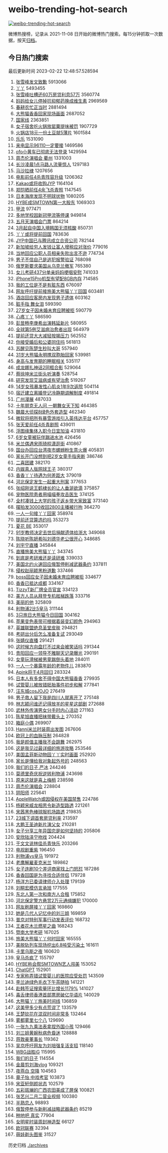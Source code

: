 # weibo-trending-hot-search

[![weibo-trending-hot-search](https://github.com/ameizi/weibo-trending-hot-search/actions/workflows/ci.yml/badge.svg)](https://github.com/ameizi/weibo-trending-hot-search/actions/workflows/ci.yml)

微博热搜榜，记录从 2021-11-08 日开始的微博热门搜索。每15分钟抓取一次数据，按天[归档](./archives)。

## 今日热门搜索

<!-- BEGIN --> 
最后更新时间 2023-02-22 12:48:57.528594 
1. [张雪峰发文致歉](https://s.weibo.com/weibo?q=%23%E5%BC%A0%E9%9B%AA%E5%B3%B0%E5%8F%91%E6%96%87%E8%87%B4%E6%AD%89%23&t=31&band_rank=12&Refer=top) 5913066
1. [丫丫](https://s.weibo.com/weibo?q=%E4%B8%AB%E4%B8%AB&t=31&band_rank=1&Refer=top) 5493455
1. [张雪峰吐槽还60万房贷利息57万](https://s.weibo.com/weibo?q=%23%E5%BC%A0%E9%9B%AA%E5%B3%B0%E5%90%90%E6%A7%BD%E8%BF%9860%E4%B8%87%E6%88%BF%E8%B4%B7%E5%88%A9%E6%81%AF57%E4%B8%87%23&t=31&band_rank=2&Refer=top) 3560774
1. [妈妈给女儿停掉抗抑郁药换成维生素](https://s.weibo.com/weibo?q=%23%E5%A6%88%E5%A6%88%E7%BB%99%E5%A5%B3%E5%84%BF%E5%81%9C%E6%8E%89%E6%8A%97%E6%8A%91%E9%83%81%E8%8D%AF%E6%8D%A2%E6%88%90%E7%BB%B4%E7%94%9F%E7%B4%A0%23&t=31&band_rank=5&Refer=top) 2969569
1. [春耕农忙正当时](https://s.weibo.com/weibo?q=%23%E6%98%A5%E8%80%95%E5%86%9C%E5%BF%99%E6%AD%A3%E5%BD%93%E6%97%B6%23&t=31&band_rank=3&Refer=top) 2881494
1. [大熊猫香香回家现场画面](https://s.weibo.com/weibo?q=%23%E5%A4%A7%E7%86%8A%E7%8C%AB%E9%A6%99%E9%A6%99%E5%9B%9E%E5%AE%B6%E7%8E%B0%E5%9C%BA%E7%94%BB%E9%9D%A2%23&t=31&band_rank=3&Refer=top) 2687052
1. [国家线](https://s.weibo.com/weibo?q=%E5%9B%BD%E5%AE%B6%E7%BA%BF&t=31&band_rank=2&Refer=top) 2363851
1. [女子宿舍吃火锅放罂粟提味被罚](https://s.weibo.com/weibo?q=%23%E5%A5%B3%E5%AD%90%E5%AE%BF%E8%88%8D%E5%90%83%E7%81%AB%E9%94%85%E6%94%BE%E7%BD%82%E7%B2%9F%E6%8F%90%E5%91%B3%E8%A2%AB%E7%BD%9A%23&t=31&band_rank=4&Refer=top) 1907729
1. [火锅店18元一份土豆就5薄片](https://s.weibo.com/weibo?q=%23%E7%81%AB%E9%94%85%E5%BA%9718%E5%85%83%E4%B8%80%E4%BB%BD%E5%9C%9F%E8%B1%86%E5%B0%B15%E8%96%84%E7%89%87%23&t=31&band_rank=12&Refer=top) 1601584
1. [乐乐](https://s.weibo.com/weibo?q=%E4%B9%90%E4%B9%90&t=31&band_rank=10&Refer=top) 1531090
1. [来电显示96110一定要接](https://s.weibo.com/weibo?q=%23%E6%9D%A5%E7%94%B5%E6%98%BE%E7%A4%BA96110%E4%B8%80%E5%AE%9A%E8%A6%81%E6%8E%A5%23&t=31&band_rank=2&Refer=top) 1469586
1. [ofo小黄车已彻底无法登录](https://s.weibo.com/weibo?q=%23ofo%E5%B0%8F%E9%BB%84%E8%BD%A6%E5%B7%B2%E5%BD%BB%E5%BA%95%E6%97%A0%E6%B3%95%E7%99%BB%E5%BD%95%23&t=31&band_rank=4&Refer=top) 1429594
1. [周杰伦演唱会 衢州](https://s.weibo.com/weibo?q=%E5%91%A8%E6%9D%B0%E4%BC%A6%E6%BC%94%E5%94%B1%E4%BC%9A%20%E8%A1%A2%E5%B7%9E&t=31&band_rank=45&Refer=top) 1331003
1. [长沙凌晨1点马路人流量惊人](https://s.weibo.com/weibo?q=%23%E9%95%BF%E6%B2%99%E5%87%8C%E6%99%A81%E7%82%B9%E9%A9%AC%E8%B7%AF%E4%BA%BA%E6%B5%81%E9%87%8F%E6%83%8A%E4%BA%BA%23&t=31&band_rank=36&Refer=top) 1297183
1. [马沙拉棣](https://s.weibo.com/weibo?q=%E9%A9%AC%E6%B2%99%E6%8B%89%E6%A3%A3&t=31&band_rank=25&Refer=top) 1207656
1. [电影前任4杀青阵容升级](https://s.weibo.com/weibo?q=%23%E7%94%B5%E5%BD%B1%E5%89%8D%E4%BB%BB4%E6%9D%80%E9%9D%92%E9%98%B5%E5%AE%B9%E5%8D%87%E7%BA%A7%23&t=31&band_rank=4&Refer=top) 1206362
1. [Kakao或将收购JYP](https://s.weibo.com/weibo?q=%23Kakao%E6%88%96%E5%B0%86%E6%94%B6%E8%B4%ADJYP%23&t=31&band_rank=5&Refer=top) 1164104
1. [郑恺晒前任4余飞杀青照](https://s.weibo.com/weibo?q=%23%E9%83%91%E6%81%BA%E6%99%92%E5%89%8D%E4%BB%BB4%E4%BD%99%E9%A3%9E%E6%9D%80%E9%9D%92%E7%85%A7%23&t=31&band_rank=5&Refer=top) 1147545
1. [日本海岸发现不明球状物](https://s.weibo.com/weibo?q=%23%E6%97%A5%E6%9C%AC%E6%B5%B7%E5%B2%B8%E5%8F%91%E7%8E%B0%E4%B8%8D%E6%98%8E%E7%90%83%E7%8A%B6%E7%89%A9%23&t=31&band_rank=11&Refer=top) 1080205
1. [HYBE成SMTOWN第一大股东](https://s.weibo.com/weibo?q=%23HYBE%E6%88%90SMTOWN%E7%AC%AC%E4%B8%80%E5%A4%A7%E8%82%A1%E4%B8%9C%23&t=31&band_rank=22&Refer=top) 1069303
1. [甲流](https://s.weibo.com/weibo?q=%E7%94%B2%E6%B5%81&t=31&band_rank=5&Refer=top) 977471
1. [多地学校因新冠甲流等停课](https://s.weibo.com/weibo?q=%23%E5%A4%9A%E5%9C%B0%E5%AD%A6%E6%A0%A1%E5%9B%A0%E6%96%B0%E5%86%A0%E7%94%B2%E6%B5%81%E7%AD%89%E5%81%9C%E8%AF%BE%23&t=31&band_rank=6&Refer=top) 949814
1. [五月天演唱会门票](https://s.weibo.com/weibo?q=%E4%BA%94%E6%9C%88%E5%A4%A9%E6%BC%94%E5%94%B1%E4%BC%9A%E9%97%A8%E7%A5%A8&t=31&band_rank=21&Refer=top) 864214
1. [3月起自中国入境韩国无须核酸](https://s.weibo.com/weibo?q=%233%E6%9C%88%E8%B5%B7%E8%87%AA%E4%B8%AD%E5%9B%BD%E5%85%A5%E5%A2%83%E9%9F%A9%E5%9B%BD%E6%97%A0%E9%A1%BB%E6%A0%B8%E9%85%B8%23&t=31&band_rank=7&Refer=top) 850731
1. [丫丫或将提前回国](https://s.weibo.com/weibo?q=%23%E4%B8%AB%E4%B8%AB%E6%88%96%E5%B0%86%E6%8F%90%E5%89%8D%E5%9B%9E%E5%9B%BD%23&t=31&band_rank=15&Refer=top) 783636
1. [JYP中国已与腾讯成立合资公司](https://s.weibo.com/weibo?q=%23JYP%E4%B8%AD%E5%9B%BD%E5%B7%B2%E4%B8%8E%E8%85%BE%E8%AE%AF%E6%88%90%E7%AB%8B%E5%90%88%E8%B5%84%E5%85%AC%E5%8F%B8%23&t=31&band_rank=11&Refer=top) 782144
1. [新加坡给穷人发钱让富人增税应对涨价](https://s.weibo.com/weibo?q=%23%E6%96%B0%E5%8A%A0%E5%9D%A1%E7%BB%99%E7%A9%B7%E4%BA%BA%E5%8F%91%E9%92%B1%E8%AE%A9%E5%AF%8C%E4%BA%BA%E5%A2%9E%E7%A8%8E%E5%BA%94%E5%AF%B9%E6%B6%A8%E4%BB%B7%23&t=31&band_rank=50&Refer=top) 779016
1. [当地回应公职人员相亲失败出言不逊](https://s.weibo.com/weibo?q=%23%E5%BD%93%E5%9C%B0%E5%9B%9E%E5%BA%94%E5%85%AC%E8%81%8C%E4%BA%BA%E5%91%98%E7%9B%B8%E4%BA%B2%E5%A4%B1%E8%B4%A5%E5%87%BA%E8%A8%80%E4%B8%8D%E9%80%8A%23&t=31&band_rank=24&Refer=top) 774734
1. [男子不信自己是逃犯报警验证](https://s.weibo.com/weibo?q=%23%E7%94%B7%E5%AD%90%E4%B8%8D%E4%BF%A1%E8%87%AA%E5%B7%B1%E6%98%AF%E9%80%83%E7%8A%AF%E6%8A%A5%E8%AD%A6%E9%AA%8C%E8%AF%81%23&t=31&band_rank=8&Refer=top) 768098
1. [俄罗斯要求美国从乌克兰撤军](https://s.weibo.com/weibo?q=%23%E4%BF%84%E7%BD%97%E6%96%AF%E8%A6%81%E6%B1%82%E7%BE%8E%E5%9B%BD%E4%BB%8E%E4%B9%8C%E5%85%8B%E5%85%B0%E6%92%A4%E5%86%9B%23&t=31&band_rank=34&Refer=top) 765380
1. [女儿考研437分单亲妈妈哽咽安慰](https://s.weibo.com/weibo?q=%23%E5%A5%B3%E5%84%BF%E8%80%83%E7%A0%94437%E5%88%86%E5%8D%95%E4%BA%B2%E5%A6%88%E5%A6%88%E5%93%BD%E5%92%BD%E5%AE%89%E6%85%B0%23&t=31&band_rank=49&Refer=top) 741033
1. [iPhone15Pro机型有望配8GB内存](https://s.weibo.com/weibo?q=%23iPhone15Pro%E6%9C%BA%E5%9E%8B%E6%9C%89%E6%9C%9B%E9%85%8D8GB%E5%86%85%E5%AD%98%23&t=31&band_rank=9&Refer=top) 714585
1. [我的工位是不是有脏东西](https://s.weibo.com/weibo?q=%23%E6%88%91%E7%9A%84%E5%B7%A5%E4%BD%8D%E6%98%AF%E4%B8%8D%E6%98%AF%E6%9C%89%E8%84%8F%E4%B8%9C%E8%A5%BF%23&t=31&band_rank=34&Refer=top) 676097
1. [网友呼吁提前接旅美大熊猫丫丫回国](https://s.weibo.com/weibo?q=%23%E7%BD%91%E5%8F%8B%E5%91%BC%E5%90%81%E6%8F%90%E5%89%8D%E6%8E%A5%E6%97%85%E7%BE%8E%E5%A4%A7%E7%86%8A%E7%8C%AB%E4%B8%AB%E4%B8%AB%E5%9B%9E%E5%9B%BD%23&t=31&band_rank=9&Refer=top) 603481
1. [酒店回应客房内发现男子遗体](https://s.weibo.com/weibo?q=%23%E9%85%92%E5%BA%97%E5%9B%9E%E5%BA%94%E5%AE%A2%E6%88%BF%E5%86%85%E5%8F%91%E7%8E%B0%E7%94%B7%E5%AD%90%E9%81%97%E4%BD%93%23&t=31&band_rank=11&Refer=top) 603162
1. [脏手指 舞女泪](https://s.weibo.com/weibo?q=%E8%84%8F%E6%89%8B%E6%8C%87%20%E8%88%9E%E5%A5%B3%E6%B3%AA&t=31&band_rank=33&Refer=top) 599390
1. [27岁女子因未婚未育应聘被拒](https://s.weibo.com/weibo?q=%2327%E5%B2%81%E5%A5%B3%E5%AD%90%E5%9B%A0%E6%9C%AA%E5%A9%9A%E6%9C%AA%E8%82%B2%E5%BA%94%E8%81%98%E8%A2%AB%E6%8B%92%23&t=31&band_rank=50&Refer=top) 590779
1. [心疼丫丫](https://s.weibo.com/weibo?q=%E5%BF%83%E7%96%BC%E4%B8%AB%E4%B8%AB&t=31&band_rank=17&Refer=top) 586590
1. [彭昱畅李庚希出演韩延新片](https://s.weibo.com/weibo?q=%23%E5%BD%AD%E6%98%B1%E7%95%85%E6%9D%8E%E5%BA%9A%E5%B8%8C%E5%87%BA%E6%BC%94%E9%9F%A9%E5%BB%B6%E6%96%B0%E7%89%87%23&t=31&band_rank=12&Refer=top) 580955
1. [全球第5例艾滋病治愈者出现](https://s.weibo.com/weibo?q=%23%E5%85%A8%E7%90%83%E7%AC%AC5%E4%BE%8B%E8%89%BE%E6%BB%8B%E7%97%85%E6%B2%BB%E6%84%88%E8%80%85%E5%87%BA%E7%8E%B0%23&t=31&band_rank=7&Refer=top) 564979
1. [提前还贷大大减轻按揭压力](https://s.weibo.com/weibo?q=%23%E6%8F%90%E5%89%8D%E8%BF%98%E8%B4%B7%E5%A4%A7%E5%A4%A7%E5%87%8F%E8%BD%BB%E6%8C%89%E6%8F%AD%E5%8E%8B%E5%8A%9B%23&t=31&band_rank=39&Refer=top) 562552
1. [你接受婚后和公婆同住吗](https://s.weibo.com/weibo?q=%23%E4%BD%A0%E6%8E%A5%E5%8F%97%E5%A9%9A%E5%90%8E%E5%92%8C%E5%85%AC%E5%A9%86%E5%90%8C%E4%BD%8F%E5%90%97%23&t=31&band_rank=19&Refer=top) 561813
1. [苏醒见陈楚生秒叫大哥](https://s.weibo.com/weibo?q=%23%E8%8B%8F%E9%86%92%E8%A7%81%E9%99%88%E6%A5%9A%E7%94%9F%E7%A7%92%E5%8F%AB%E5%A4%A7%E5%93%A5%23&t=31&band_rank=19&Refer=top) 557940
1. [31岁大熊猫永明携双胞胎回家](https://s.weibo.com/weibo?q=%2331%E5%B2%81%E5%A4%A7%E7%86%8A%E7%8C%AB%E6%B0%B8%E6%98%8E%E6%90%BA%E5%8F%8C%E8%83%9E%E8%83%8E%E5%9B%9E%E5%AE%B6%23&t=31&band_rank=24&Refer=top) 539981
1. [身高与发育期的睡眠相关](https://s.weibo.com/weibo?q=%23%E8%BA%AB%E9%AB%98%E4%B8%8E%E5%8F%91%E8%82%B2%E6%9C%9F%E7%9A%84%E7%9D%A1%E7%9C%A0%E7%9B%B8%E5%85%B3%23&t=31&band_rank=14&Refer=top) 535117
1. [成龙娜扎神话2同框合影](https://s.weibo.com/weibo?q=%23%E6%88%90%E9%BE%99%E5%A8%9C%E6%89%8E%E7%A5%9E%E8%AF%9D2%E5%90%8C%E6%A1%86%E5%90%88%E5%BD%B1%23&t=31&band_rank=21&Refer=top) 529064
1. [蔡徐坤米兰街头听演奏](https://s.weibo.com/weibo?q=%23%E8%94%A1%E5%BE%90%E5%9D%A4%E7%B1%B3%E5%85%B0%E8%A1%97%E5%A4%B4%E5%90%AC%E6%BC%94%E5%A5%8F%23&t=31&band_rank=14&Refer=top) 528754
1. [研究发现艾滋病或有望治愈](https://s.weibo.com/weibo?q=%23%E7%A0%94%E7%A9%B6%E5%8F%91%E7%8E%B0%E8%89%BE%E6%BB%8B%E7%97%85%E6%88%96%E6%9C%89%E6%9C%9B%E6%B2%BB%E6%84%88%23&t=31&band_rank=8&Refer=top) 519267
1. [14岁女孩暴发性心肌炎1年9次返院](https://s.weibo.com/weibo?q=%2314%E5%B2%81%E5%A5%B3%E5%AD%A9%E6%9A%B4%E5%8F%91%E6%80%A7%E5%BF%83%E8%82%8C%E7%82%8E1%E5%B9%B49%E6%AC%A1%E8%BF%94%E9%99%A2%23&t=31&band_rank=21&Refer=top) 504114
1. [宿迁建立离婚登记冷静期调解制度](https://s.weibo.com/weibo?q=%23%E5%AE%BF%E8%BF%81%E5%BB%BA%E7%AB%8B%E7%A6%BB%E5%A9%9A%E7%99%BB%E8%AE%B0%E5%86%B7%E9%9D%99%E6%9C%9F%E8%B0%83%E8%A7%A3%E5%88%B6%E5%BA%A6%23&t=31&band_rank=16&Refer=top) 491814
1. [广州漫展](https://s.weibo.com/weibo?q=%E5%B9%BF%E5%B7%9E%E6%BC%AB%E5%B1%95&t=31&band_rank=9&Refer=top) 487033
1. [十年朋克无人问 一朝舞女天下知](https://s.weibo.com/weibo?q=%E5%8D%81%E5%B9%B4%E6%9C%8B%E5%85%8B%E6%97%A0%E4%BA%BA%E9%97%AE%20%E4%B8%80%E6%9C%9D%E8%88%9E%E5%A5%B3%E5%A4%A9%E4%B8%8B%E7%9F%A5&t=31&band_rank=43&Refer=top) 464385
1. [魏晨大侦探8绿色外套造型](https://s.weibo.com/weibo?q=%23%E9%AD%8F%E6%99%A8%E5%A4%A7%E4%BE%A6%E6%8E%A28%E7%BB%BF%E8%89%B2%E5%A4%96%E5%A5%97%E9%80%A0%E5%9E%8B%23&t=31&band_rank=19&Refer=top) 462340
1. [微软将把所有暴雪游戏引入英伟达平台](https://s.weibo.com/weibo?q=%23%E5%BE%AE%E8%BD%AF%E5%B0%86%E6%8A%8A%E6%89%80%E6%9C%89%E6%9A%B4%E9%9B%AA%E6%B8%B8%E6%88%8F%E5%BC%95%E5%85%A5%E8%8B%B1%E4%BC%9F%E8%BE%BE%E5%B9%B3%E5%8F%B0%23&t=31&band_rank=18&Refer=top) 457757
1. [张天爱前任4杀青剧照](https://s.weibo.com/weibo?q=%23%E5%BC%A0%E5%A4%A9%E7%88%B1%E5%89%8D%E4%BB%BB4%E6%9D%80%E9%9D%92%E5%89%A7%E7%85%A7%23&t=31&band_rank=30&Refer=top) 439011
1. [浮图缘集体入职今日宜加油](https://s.weibo.com/weibo?q=%23%E6%B5%AE%E5%9B%BE%E7%BC%98%E9%9B%86%E4%BD%93%E5%85%A5%E8%81%8C%E4%BB%8A%E6%97%A5%E5%AE%9C%E5%8A%A0%E6%B2%B9%23&t=31&band_rank=25&Refer=top) 431810
1. [6岁女童被玩伴踹进水池](https://s.weibo.com/weibo?q=%236%E5%B2%81%E5%A5%B3%E7%AB%A5%E8%A2%AB%E7%8E%A9%E4%BC%B4%E8%B8%B9%E8%BF%9B%E6%B0%B4%E6%B1%A0%23&t=31&band_rank=32&Refer=top) 426456
1. [米兰偶遇宋雨琦程潇逛街](https://s.weibo.com/weibo?q=%23%E7%B1%B3%E5%85%B0%E5%81%B6%E9%81%87%E5%AE%8B%E9%9B%A8%E7%90%A6%E7%A8%8B%E6%BD%87%E9%80%9B%E8%A1%97%23&t=31&band_rank=20&Refer=top) 410867
1. [国台办回应台湾夜市螺蛳粉生意火爆](https://s.weibo.com/weibo?q=%23%E5%9B%BD%E5%8F%B0%E5%8A%9E%E5%9B%9E%E5%BA%94%E5%8F%B0%E6%B9%BE%E5%A4%9C%E5%B8%82%E8%9E%BA%E8%9B%B3%E7%B2%89%E7%94%9F%E6%84%8F%E7%81%AB%E7%88%86%23&t=31&band_rank=37&Refer=top) 405831
1. [家长开门没想到把2岁女童手指夹断](https://s.weibo.com/weibo?q=%23%E5%AE%B6%E9%95%BF%E5%BC%80%E9%97%A8%E6%B2%A1%E6%83%B3%E5%88%B0%E6%8A%8A2%E5%B2%81%E5%A5%B3%E7%AB%A5%E6%89%8B%E6%8C%87%E5%A4%B9%E6%96%AD%23&t=31&band_rank=41&Refer=top) 386746
1. [二喜团建](https://s.weibo.com/weibo?q=%23%E4%BA%8C%E5%96%9C%E5%9B%A2%E5%BB%BA%23&t=31&band_rank=17&Refer=top) 382170
1. [内娱真人版网球王子](https://s.weibo.com/weibo?q=%23%E5%86%85%E5%A8%B1%E7%9C%9F%E4%BA%BA%E7%89%88%E7%BD%91%E7%90%83%E7%8E%8B%E5%AD%90%23&t=31&band_rank=10&Refer=top) 380317
1. [香香丫丫待遇为何差距大](https://s.weibo.com/weibo?q=%23%E9%A6%99%E9%A6%99%E4%B8%AB%E4%B8%AB%E5%BE%85%E9%81%87%E4%B8%BA%E4%BD%95%E5%B7%AE%E8%B7%9D%E5%A4%A7%23&t=31&band_rank=50&Refer=top) 379019
1. [河北保定发生一起重大刑案](https://s.weibo.com/weibo?q=%23%E6%B2%B3%E5%8C%97%E4%BF%9D%E5%AE%9A%E5%8F%91%E7%94%9F%E4%B8%80%E8%B5%B7%E9%87%8D%E5%A4%A7%E5%88%91%E6%A1%88%23&t=31&band_rank=12&Refer=top) 377653
1. [张绍刚说王鹤棣长的让人垂涎欲滴](https://s.weibo.com/weibo?q=%23%E5%BC%A0%E7%BB%8D%E5%88%9A%E8%AF%B4%E7%8E%8B%E9%B9%A4%E6%A3%A3%E9%95%BF%E7%9A%84%E8%AE%A9%E4%BA%BA%E5%9E%82%E6%B6%8E%E6%AC%B2%E6%BB%B4%23&t=31&band_rank=31&Refer=top) 375857
1. [宠物医院患者用喵喵拳攻击医生](https://s.weibo.com/weibo?q=%23%E5%AE%A0%E7%89%A9%E5%8C%BB%E9%99%A2%E6%82%A3%E8%80%85%E7%94%A8%E5%96%B5%E5%96%B5%E6%8B%B3%E6%94%BB%E5%87%BB%E5%8C%BB%E7%94%9F%23&t=31&band_rank=48&Refer=top) 374125
1. [全村凑钱上大学的孩子返乡带大家致富](https://s.weibo.com/weibo?q=%23%E5%85%A8%E6%9D%91%E5%87%91%E9%92%B1%E4%B8%8A%E5%A4%A7%E5%AD%A6%E7%9A%84%E5%AD%A9%E5%AD%90%E8%BF%94%E4%B9%A1%E5%B8%A6%E5%A4%A7%E5%AE%B6%E8%87%B4%E5%AF%8C%23&t=31&band_rank=26&Refer=top) 373140
1. [摆拍发3000收回2800主播被行拘](https://s.weibo.com/weibo?q=%23%E6%91%86%E6%8B%8D%E5%8F%913000%E6%94%B6%E5%9B%9E2800%E4%B8%BB%E6%92%AD%E8%A2%AB%E8%A1%8C%E6%8B%98%23&t=31&band_rank=13&Refer=top) 364270
1. [一人一句接丫丫回家](https://s.weibo.com/weibo?q=%23%E4%B8%80%E4%BA%BA%E4%B8%80%E5%8F%A5%E6%8E%A5%E4%B8%AB%E4%B8%AB%E5%9B%9E%E5%AE%B6%23&t=31&band_rank=38&Refer=top) 358974
1. [提前还贷算违约吗](https://s.weibo.com/weibo?q=%23%E6%8F%90%E5%89%8D%E8%BF%98%E8%B4%B7%E7%AE%97%E8%BF%9D%E7%BA%A6%E5%90%97%23&t=31&band_rank=38&Refer=top) 353273
1. [夏花 BE](https://s.weibo.com/weibo?q=%E5%A4%8F%E8%8A%B1%20BE&t=31&band_rank=14&Refer=top) 353017
1. [91岁教师决定去世后捐献遗体给浙大](https://s.weibo.com/weibo?q=%2391%E5%B2%81%E6%95%99%E5%B8%88%E5%86%B3%E5%AE%9A%E5%8E%BB%E4%B8%96%E5%90%8E%E6%8D%90%E7%8C%AE%E9%81%97%E4%BD%93%E7%BB%99%E6%B5%99%E5%A4%A7%23&t=31&band_rank=40&Refer=top) 349068
1. [陈晓听陈妍希叫刘德华老公很开心](https://s.weibo.com/weibo?q=%23%E9%99%88%E6%99%93%E5%90%AC%E9%99%88%E5%A6%8D%E5%B8%8C%E5%8F%AB%E5%88%98%E5%BE%B7%E5%8D%8E%E8%80%81%E5%85%AC%E5%BE%88%E5%BC%80%E5%BF%83%23&t=31&band_rank=15&Refer=top) 348685
1. [刘宇宁直播](https://s.weibo.com/weibo?q=%23%E5%88%98%E5%AE%87%E5%AE%81%E7%9B%B4%E6%92%AD%23&t=31&band_rank=23&Refer=top) 345844
1. [直播旅美大熊猫丫丫](https://s.weibo.com/weibo?q=%23%E7%9B%B4%E6%92%AD%E6%97%85%E7%BE%8E%E5%A4%A7%E7%86%8A%E7%8C%AB%E4%B8%AB%E4%B8%AB%23&t=31&band_rank=39&Refer=top) 343745
1. [到底是考研难还是读研难](https://s.weibo.com/weibo?q=%23%E5%88%B0%E5%BA%95%E6%98%AF%E8%80%83%E7%A0%94%E9%9A%BE%E8%BF%98%E6%98%AF%E8%AF%BB%E7%A0%94%E9%9A%BE%23&t=31&band_rank=16&Refer=top) 339033
1. [美国北约火速回应俄暂停削减武器条约](https://s.weibo.com/weibo?q=%23%E7%BE%8E%E5%9B%BD%E5%8C%97%E7%BA%A6%E7%81%AB%E9%80%9F%E5%9B%9E%E5%BA%94%E4%BF%84%E6%9A%82%E5%81%9C%E5%89%8A%E5%87%8F%E6%AD%A6%E5%99%A8%E6%9D%A1%E7%BA%A6%23&t=31&band_rank=34&Refer=top) 337811
1. [侵权赵丽颖黑粉道歉](https://s.weibo.com/weibo?q=%23%E4%BE%B5%E6%9D%83%E8%B5%B5%E4%B8%BD%E9%A2%96%E9%BB%91%E7%B2%89%E9%81%93%E6%AD%89%23&t=31&band_rank=25&Refer=top) 337466
1. [boss回应女子因未婚未育应聘被拒](https://s.weibo.com/weibo?q=%23boss%E5%9B%9E%E5%BA%94%E5%A5%B3%E5%AD%90%E5%9B%A0%E6%9C%AA%E5%A9%9A%E6%9C%AA%E8%82%B2%E5%BA%94%E8%81%98%E8%A2%AB%E6%8B%92%23&t=31&band_rank=34&Refer=top) 334677
1. [香香已抵达成都](https://s.weibo.com/weibo?q=%23%E9%A6%99%E9%A6%99%E5%B7%B2%E6%8A%B5%E8%BE%BE%E6%88%90%E9%83%BD%23&t=31&band_rank=17&Refer=top) 334167
1. [TizzyT新厂牌全员官宣](https://s.weibo.com/weibo?q=%23TizzyT%E6%96%B0%E5%8E%82%E7%89%8C%E5%85%A8%E5%91%98%E5%AE%98%E5%AE%A3%23&t=31&band_rank=26&Refer=top) 334123
1. [美方人员从拜登专机舷梯跌落](https://s.weibo.com/weibo?q=%23%E7%BE%8E%E6%96%B9%E4%BA%BA%E5%91%98%E4%BB%8E%E6%8B%9C%E7%99%BB%E4%B8%93%E6%9C%BA%E8%88%B7%E6%A2%AF%E8%B7%8C%E8%90%BD%23&t=31&band_rank=23&Refer=top) 333716
1. [美丽的他](https://s.weibo.com/weibo?q=%E7%BE%8E%E4%B8%BD%E7%9A%84%E4%BB%96&t=31&band_rank=23&Refer=top) 325809
1. [利物浦2比5皇马](https://s.weibo.com/weibo?q=%23%E5%88%A9%E7%89%A9%E6%B5%A62%E6%AF%945%E7%9A%87%E9%A9%AC%23&t=31&band_rank=17&Refer=top) 311144
1. [3只旅日大熊猫今日回国](https://s.weibo.com/weibo?q=%233%E5%8F%AA%E6%97%85%E6%97%A5%E5%A4%A7%E7%86%8A%E7%8C%AB%E4%BB%8A%E6%97%A5%E5%9B%9E%E5%9B%BD%23&t=31&band_rank=31&Refer=top) 304162
1. [苹果变色表带可根据着装变幻颜色](https://s.weibo.com/weibo?q=%23%E8%8B%B9%E6%9E%9C%E5%8F%98%E8%89%B2%E8%A1%A8%E5%B8%A6%E5%8F%AF%E6%A0%B9%E6%8D%AE%E7%9D%80%E8%A3%85%E5%8F%98%E5%B9%BB%E9%A2%9C%E8%89%B2%23&t=31&band_rank=43&Refer=top) 294963
1. [英雄联盟绝息圣堂皮肤](https://s.weibo.com/weibo?q=%23%E8%8B%B1%E9%9B%84%E8%81%94%E7%9B%9F%E7%BB%9D%E6%81%AF%E5%9C%A3%E5%A0%82%E7%9A%AE%E8%82%A4%23&t=31&band_rank=50&Refer=top) 294821
1. [考研出分后怎么准备复试](https://s.weibo.com/weibo?q=%23%E8%80%83%E7%A0%94%E5%87%BA%E5%88%86%E5%90%8E%E6%80%8E%E4%B9%88%E5%87%86%E5%A4%87%E5%A4%8D%E8%AF%95%23&t=31&band_rank=25&Refer=top) 293049
1. [张婧仪直播](https://s.weibo.com/weibo?q=%23%E5%BC%A0%E5%A9%A7%E4%BB%AA%E7%9B%B4%E6%92%AD%23&t=31&band_rank=18&Refer=top) 291421
1. [这时候方向盘打不过来会被笑话吗](https://s.weibo.com/weibo?q=%23%E8%BF%99%E6%97%B6%E5%80%99%E6%96%B9%E5%90%91%E7%9B%98%E6%89%93%E4%B8%8D%E8%BF%87%E6%9D%A5%E4%BC%9A%E8%A2%AB%E7%AC%91%E8%AF%9D%E5%90%97%23&t=31&band_rank=27&Refer=top) 291344
1. [贵阳回应一领导不雅聊天记录曝光](https://s.weibo.com/weibo?q=%23%E8%B4%B5%E9%98%B3%E5%9B%9E%E5%BA%94%E4%B8%80%E9%A2%86%E5%AF%BC%E4%B8%8D%E9%9B%85%E8%81%8A%E5%A4%A9%E8%AE%B0%E5%BD%95%E6%9B%9D%E5%85%89%23&t=31&band_rank=35&Refer=top) 290191
1. [女童玩滑梯被男童踹倒头着地](https://s.weibo.com/weibo?q=%23%E5%A5%B3%E7%AB%A5%E7%8E%A9%E6%BB%91%E6%A2%AF%E8%A2%AB%E7%94%B7%E7%AB%A5%E8%B8%B9%E5%80%92%E5%A4%B4%E7%9D%80%E5%9C%B0%23&t=31&band_rank=31&Refer=top) 284011
1. [一人一个暴露年龄的老物件儿](https://s.weibo.com/weibo?q=%23%E4%B8%80%E4%BA%BA%E4%B8%80%E4%B8%AA%E6%9A%B4%E9%9C%B2%E5%B9%B4%E9%BE%84%E7%9A%84%E8%80%81%E7%89%A9%E4%BB%B6%E5%84%BF%23&t=31&band_rank=26&Refer=top) 283870
1. [Apink将于4月回归](https://s.weibo.com/weibo?q=%23Apink%E5%B0%86%E4%BA%8E4%E6%9C%88%E5%9B%9E%E5%BD%92%23&t=31&band_rank=28&Refer=top) 283324
1. [日本人有多舍不得中国大熊猫香香](https://s.weibo.com/weibo?q=%23%E6%97%A5%E6%9C%AC%E4%BA%BA%E6%9C%89%E5%A4%9A%E8%88%8D%E4%B8%8D%E5%BE%97%E4%B8%AD%E5%9B%BD%E5%A4%A7%E7%86%8A%E7%8C%AB%E9%A6%99%E9%A6%99%23&t=31&band_rank=19&Refer=top) 279935
1. [试管婴儿被放错胚胎事件初步和解](https://s.weibo.com/weibo?q=%23%E8%AF%95%E7%AE%A1%E5%A9%B4%E5%84%BF%E8%A2%AB%E6%94%BE%E9%94%99%E8%83%9A%E8%83%8E%E4%BA%8B%E4%BB%B6%E5%88%9D%E6%AD%A5%E5%92%8C%E8%A7%A3%23&t=31&band_rank=22&Refer=top) 277841
1. [汪东城cosJOJO](https://s.weibo.com/weibo?q=%23%E6%B1%AA%E4%B8%9C%E5%9F%8EcosJOJO%23&t=31&band_rank=19&Refer=top) 276419
1. [男子救人留下我是四川人就离开了](https://s.weibo.com/weibo?q=%23%E7%94%B7%E5%AD%90%E6%95%91%E4%BA%BA%E7%95%99%E4%B8%8B%E6%88%91%E6%98%AF%E5%9B%9B%E5%B7%9D%E4%BA%BA%E5%B0%B1%E7%A6%BB%E5%BC%80%E4%BA%86%23&t=31&band_rank=30&Refer=top) 275148
1. [林志颖问谁还记得放羊的星星这部剧](https://s.weibo.com/weibo?q=%23%E6%9E%97%E5%BF%97%E9%A2%96%E9%97%AE%E8%B0%81%E8%BF%98%E8%AE%B0%E5%BE%97%E6%94%BE%E7%BE%8A%E7%9A%84%E6%98%9F%E6%98%9F%E8%BF%99%E9%83%A8%E5%89%A7%23&t=31&band_rank=20&Refer=top) 272688
1. [武林外传演男女分手时内心活动](https://s.weibo.com/weibo?q=%23%E6%AD%A6%E6%9E%97%E5%A4%96%E4%BC%A0%E6%BC%94%E7%94%B7%E5%A5%B3%E5%88%86%E6%89%8B%E6%97%B6%E5%86%85%E5%BF%83%E6%B4%BB%E5%8A%A8%23&t=31&band_rank=36&Refer=top) 271163
1. [陈星旭直播把袜带戴头上](https://s.weibo.com/weibo?q=%23%E9%99%88%E6%98%9F%E6%97%AD%E7%9B%B4%E6%92%AD%E6%8A%8A%E8%A2%9C%E5%B8%A6%E6%88%B4%E5%A4%B4%E4%B8%8A%23&t=31&band_rank=36&Refer=top) 270352
1. [箱庭小偶](https://s.weibo.com/weibo?q=%23%E7%AE%B1%E5%BA%AD%E5%B0%8F%E5%81%B6%23&t=31&band_rank=41&Refer=top) 269907
1. [Hanni米兰时装周出发图](https://s.weibo.com/weibo?q=%23Hanni%E7%B1%B3%E5%85%B0%E6%97%B6%E8%A3%85%E5%91%A8%E5%87%BA%E5%8F%91%E5%9B%BE%23&t=31&band_rank=36&Refer=top) 267606
1. [欧冠上的血脉压制](https://s.weibo.com/weibo?q=%E6%AC%A7%E5%86%A0%E4%B8%8A%E7%9A%84%E8%A1%80%E8%84%89%E5%8E%8B%E5%88%B6&t=31&band_rank=29&Refer=top) 264828
1. [我是颜值主播我不会跳舞](https://s.weibo.com/weibo?q=%23%E6%88%91%E6%98%AF%E9%A2%9C%E5%80%BC%E4%B8%BB%E6%92%AD%E6%88%91%E4%B8%8D%E4%BC%9A%E8%B7%B3%E8%88%9E%23&t=31&band_rank=22&Refer=top) 262975
1. [这是我见过最详细的旅游攻略](https://s.weibo.com/weibo?q=%23%E8%BF%99%E6%98%AF%E6%88%91%E8%A7%81%E8%BF%87%E6%9C%80%E8%AF%A6%E7%BB%86%E7%9A%84%E6%97%85%E6%B8%B8%E6%94%BB%E7%95%A5%23&t=31&band_rank=30&Refer=top) 253546
1. [美国孟菲斯动物园丫丫实时画面](https://s.weibo.com/weibo?q=%23%E7%BE%8E%E5%9B%BD%E5%AD%9F%E8%8F%B2%E6%96%AF%E5%8A%A8%E7%89%A9%E5%9B%AD%E4%B8%AB%E4%B8%AB%E5%AE%9E%E6%97%B6%E7%94%BB%E9%9D%A2%23&t=31&band_rank=31&Refer=top) 252920
1. [家长是懂给我对象起外号的](https://s.weibo.com/weibo?q=%23%E5%AE%B6%E9%95%BF%E6%98%AF%E6%87%82%E7%BB%99%E6%88%91%E5%AF%B9%E8%B1%A1%E8%B5%B7%E5%A4%96%E5%8F%B7%E7%9A%84%23&t=31&band_rank=21&Refer=top) 248563
1. [我们的日子 严冰](https://s.weibo.com/weibo?q=%E6%88%91%E4%BB%AC%E7%9A%84%E6%97%A5%E5%AD%90%20%E4%B8%A5%E5%86%B0&t=31&band_rank=23&Refer=top) 244246
1. [莫德里奇庆祝逆转利物浦](https://s.weibo.com/weibo?q=%23%E8%8E%AB%E5%BE%B7%E9%87%8C%E5%A5%87%E5%BA%86%E7%A5%9D%E9%80%86%E8%BD%AC%E5%88%A9%E7%89%A9%E6%B5%A6%23&t=31&band_rank=35&Refer=top) 243698
1. [原来这就是喜上梅梢](https://s.weibo.com/weibo?q=%23%E5%8E%9F%E6%9D%A5%E8%BF%99%E5%B0%B1%E6%98%AF%E5%96%9C%E4%B8%8A%E6%A2%85%E6%A2%A2%23&t=31&band_rank=50&Refer=top) 238598
1. [周杰伦演唱会](https://s.weibo.com/weibo?q=%23%E5%91%A8%E6%9D%B0%E4%BC%A6%E6%BC%94%E5%94%B1%E4%BC%9A%23&t=31&band_rank=24&Refer=top) 228804
1. [阴阳师](https://s.weibo.com/weibo?q=%E9%98%B4%E9%98%B3%E5%B8%88&t=31&band_rank=37&Refer=top) 225641
1. [AppleWatch或因侵权在美国禁售](https://s.weibo.com/weibo?q=%23AppleWatch%E6%88%96%E5%9B%A0%E4%BE%B5%E6%9D%83%E5%9C%A8%E7%BE%8E%E5%9B%BD%E7%A6%81%E5%94%AE%23&t=31&band_rank=41&Refer=top) 224786
1. [杨颖宋威龙相思令新造型路透](https://s.weibo.com/weibo?q=%23%E6%9D%A8%E9%A2%96%E5%AE%8B%E5%A8%81%E9%BE%99%E7%9B%B8%E6%80%9D%E4%BB%A4%E6%96%B0%E9%80%A0%E5%9E%8B%E8%B7%AF%E9%80%8F%23&t=31&band_rank=46&Refer=top) 221261
1. [宋茜黑色棒球服机场路透](https://s.weibo.com/weibo?q=%23%E5%AE%8B%E8%8C%9C%E9%BB%91%E8%89%B2%E6%A3%92%E7%90%83%E6%9C%8D%E6%9C%BA%E5%9C%BA%E8%B7%AF%E9%80%8F%23&t=31&band_rank=38&Refer=top) 219835
1. [23城下调首套房贷利率](https://s.weibo.com/weibo?q=%2323%E5%9F%8E%E4%B8%8B%E8%B0%83%E9%A6%96%E5%A5%97%E6%88%BF%E8%B4%B7%E5%88%A9%E7%8E%87%23&t=31&band_rank=37&Refer=top) 213597
1. [大鹏王圣迪新片演父女](https://s.weibo.com/weibo?q=%23%E5%A4%A7%E9%B9%8F%E7%8E%8B%E5%9C%A3%E8%BF%AA%E6%96%B0%E7%89%87%E6%BC%94%E7%88%B6%E5%A5%B3%23&t=31&band_rank=40&Refer=top) 210281
1. [女子分享三年异国恋是如何坚持的](https://s.weibo.com/weibo?q=%23%E5%A5%B3%E5%AD%90%E5%88%86%E4%BA%AB%E4%B8%89%E5%B9%B4%E5%BC%82%E5%9B%BD%E6%81%8B%E6%98%AF%E5%A6%82%E4%BD%95%E5%9D%9A%E6%8C%81%E7%9A%84%23&t=31&band_rank=49&Refer=top) 205806
1. [安欣陆泽宁吻戏](https://s.weibo.com/weibo?q=%23%E5%AE%89%E6%AC%A3%E9%99%86%E6%B3%BD%E5%AE%81%E5%90%BB%E6%88%8F%23&t=31&band_rank=25&Refer=top) 204424
1. [于文文说林佳杀青快乐](https://s.weibo.com/weibo?q=%23%E4%BA%8E%E6%96%87%E6%96%87%E8%AF%B4%E6%9E%97%E4%BD%B3%E6%9D%80%E9%9D%92%E5%BF%AB%E4%B9%90%23&t=31&band_rank=39&Refer=top) 203266
1. [电视剧重紫](https://s.weibo.com/weibo?q=%23%E7%94%B5%E8%A7%86%E5%89%A7%E9%87%8D%E7%B4%AB%23&t=31&band_rank=33&Refer=top) 196450
1. [利物浦vs皇马](https://s.weibo.com/weibo?q=%23%E5%88%A9%E7%89%A9%E6%B5%A6vs%E7%9A%87%E9%A9%AC%23&t=31&band_rank=50&Refer=top) 191972
1. [老鹰解雇麦克米兰](https://s.weibo.com/weibo?q=%23%E8%80%81%E9%B9%B0%E8%A7%A3%E9%9B%87%E9%BA%A6%E5%85%8B%E7%B1%B3%E5%85%B0%23&t=31&band_rank=45&Refer=top) 189862
1. [女子连刷10个差评商家找上门怒怼](https://s.weibo.com/weibo?q=%23%E5%A5%B3%E5%AD%90%E8%BF%9E%E5%88%B710%E4%B8%AA%E5%B7%AE%E8%AF%84%E5%95%86%E5%AE%B6%E6%89%BE%E4%B8%8A%E9%97%A8%E6%80%92%E6%80%BC%23&t=31&band_rank=26&Refer=top) 187286
1. [香香回国是为寻找合适伴侣](https://s.weibo.com/weibo?q=%23%E9%A6%99%E9%A6%99%E5%9B%9E%E5%9B%BD%E6%98%AF%E4%B8%BA%E5%AF%BB%E6%89%BE%E5%90%88%E9%80%82%E4%BC%B4%E4%BE%A3%23&t=31&band_rank=27&Refer=top) 179728
1. [杨洋方已委请律师介入处理](https://s.weibo.com/weibo?q=%23%E6%9D%A8%E6%B4%8B%E6%96%B9%E5%B7%B2%E5%A7%94%E8%AF%B7%E5%BE%8B%E5%B8%88%E4%BB%8B%E5%85%A5%E5%A4%84%E7%90%86%23&t=31&band_rank=28&Refer=top) 179139
1. [刘畊宏模仿言承旭](https://s.weibo.com/weibo?q=%23%E5%88%98%E7%95%8A%E5%AE%8F%E6%A8%A1%E4%BB%BF%E8%A8%80%E6%89%BF%E6%97%AD%23&t=31&band_rank=49&Refer=top) 177555
1. [东北人第一次和南方人合租](https://s.weibo.com/weibo?q=%23%E4%B8%9C%E5%8C%97%E4%BA%BA%E7%AC%AC%E4%B8%80%E6%AC%A1%E5%92%8C%E5%8D%97%E6%96%B9%E4%BA%BA%E5%90%88%E7%A7%9F%23&t=31&band_rank=29&Refer=top) 175852
1. [河北保定警方悬赏2万元通缉嫌犯](https://s.weibo.com/weibo?q=%23%E6%B2%B3%E5%8C%97%E4%BF%9D%E5%AE%9A%E8%AD%A6%E6%96%B9%E6%82%AC%E8%B5%8F2%E4%B8%87%E5%85%83%E9%80%9A%E7%BC%89%E5%AB%8C%E7%8A%AF%23&t=31&band_rank=31&Refer=top) 170000
1. [网友刷屏接丫丫回家](https://s.weibo.com/weibo?q=%23%E7%BD%91%E5%8F%8B%E5%88%B7%E5%B1%8F%E6%8E%A5%E4%B8%AB%E4%B8%AB%E5%9B%9E%E5%AE%B6%23&t=31&band_rank=49&Refer=top) 169860
1. [她是几代人记忆中的刘三姐](https://s.weibo.com/weibo?q=%23%E5%A5%B9%E6%98%AF%E5%87%A0%E4%BB%A3%E4%BA%BA%E8%AE%B0%E5%BF%86%E4%B8%AD%E7%9A%84%E5%88%98%E4%B8%89%E5%A7%90%23&t=31&band_rank=32&Refer=top) 169859
1. [普京对特别军事行动发表评价](https://s.weibo.com/weibo?q=%23%E6%99%AE%E4%BA%AC%E5%AF%B9%E7%89%B9%E5%88%AB%E5%86%9B%E4%BA%8B%E8%A1%8C%E5%8A%A8%E5%8F%91%E8%A1%A8%E8%AF%84%E4%BB%B7%23&t=31&band_rank=30&Refer=top) 168732
1. [王者花木兰燃星之曲](https://s.weibo.com/weibo?q=%23%E7%8E%8B%E8%80%85%E8%8A%B1%E6%9C%A8%E5%85%B0%E7%87%83%E6%98%9F%E4%B9%8B%E6%9B%B2%23&t=31&band_rank=48&Refer=top) 168243
1. [暨南大学考研](https://s.weibo.com/weibo?q=%E6%9A%A8%E5%8D%97%E5%A4%A7%E5%AD%A6%E8%80%83%E7%A0%94&t=31&band_rank=31&Refer=top) 167025
1. [旅美大熊猫丫丫何时回家](https://s.weibo.com/weibo?q=%23%E6%97%85%E7%BE%8E%E5%A4%A7%E7%86%8A%E7%8C%AB%E4%B8%AB%E4%B8%AB%E4%BD%95%E6%97%B6%E5%9B%9E%E5%AE%B6%23&t=31&band_rank=45&Refer=top) 165555
1. [美脱轨列车现场挖出6.8吨受污染土](https://s.weibo.com/weibo?q=%23%E7%BE%8E%E8%84%B1%E8%BD%A8%E5%88%97%E8%BD%A6%E7%8E%B0%E5%9C%BA%E6%8C%96%E5%87%BA6.8%E5%90%A8%E5%8F%97%E6%B1%A1%E6%9F%93%E5%9C%9F%23&t=31&band_rank=42&Refer=top) 161611
1. [卡里乌斯之夜](https://s.weibo.com/weibo?q=%23%E5%8D%A1%E9%87%8C%E4%B9%8C%E6%96%AF%E4%B9%8B%E5%A4%9C%23&t=31&band_rank=48&Refer=top) 160620
1. [皇马杀疯了](https://s.weibo.com/weibo?q=%23%E7%9A%87%E9%A9%AC%E6%9D%80%E7%96%AF%E4%BA%86%23&t=31&band_rank=50&Refer=top) 155797
1. [HYBE称会帮SMTOWN艺人闯美](https://s.weibo.com/weibo?q=%23HYBE%E7%A7%B0%E4%BC%9A%E5%B8%AESMTOWN%E8%89%BA%E4%BA%BA%E9%97%AF%E7%BE%8E%23&t=31&band_rank=32&Refer=top) 153052
1. [ChatGPT](https://s.weibo.com/weibo?q=ChatGPT&t=31&band_rank=33&Refer=top) 152901
1. [专家称弄错试管婴儿的医院应受处罚](https://s.weibo.com/weibo?q=%23%E4%B8%93%E5%AE%B6%E7%A7%B0%E5%BC%84%E9%94%99%E8%AF%95%E7%AE%A1%E5%A9%B4%E5%84%BF%E7%9A%84%E5%8C%BB%E9%99%A2%E5%BA%94%E5%8F%97%E5%A4%84%E7%BD%9A%23&t=31&band_rank=41&Refer=top) 143509
1. [李兰迪绿色毛衣下午茶随拍](https://s.weibo.com/weibo?q=%23%E6%9D%8E%E5%85%B0%E8%BF%AA%E7%BB%BF%E8%89%B2%E6%AF%9B%E8%A1%A3%E4%B8%8B%E5%8D%88%E8%8C%B6%E9%9A%8F%E6%8B%8D%23&t=31&band_rank=34&Refer=top) 141221
1. [赴韩签证搜索量环比增长1179%](https://s.weibo.com/weibo?q=%23%E8%B5%B4%E9%9F%A9%E7%AD%BE%E8%AF%81%E6%90%9C%E7%B4%A2%E9%87%8F%E7%8E%AF%E6%AF%94%E5%A2%9E%E9%95%BF1179%25%23&t=31&band_rank=50&Refer=top) 141027
1. [毒舌律师香港首部票房破亿华语片](https://s.weibo.com/weibo?q=%23%E6%AF%92%E8%88%8C%E5%BE%8B%E5%B8%88%E9%A6%99%E6%B8%AF%E9%A6%96%E9%83%A8%E7%A5%A8%E6%88%BF%E7%A0%B4%E4%BA%BF%E5%8D%8E%E8%AF%AD%E7%89%87%23&t=31&band_rank=35&Refer=top) 140029
1. [大熊猫丫丫旅美时间线](https://s.weibo.com/weibo?q=%23%E5%A4%A7%E7%86%8A%E7%8C%AB%E4%B8%AB%E4%B8%AB%E6%97%85%E7%BE%8E%E6%97%B6%E9%97%B4%E7%BA%BF%23&t=31&band_rank=48&Refer=top) 136859
1. [这美甲多少有点荒谬了](https://s.weibo.com/weibo?q=%23%E8%BF%99%E7%BE%8E%E7%94%B2%E5%A4%9A%E5%B0%91%E6%9C%89%E7%82%B9%E8%8D%92%E8%B0%AC%E4%BA%86%23&t=31&band_rank=37&Refer=top) 133579
1. [王楚钦花在混双时间非常多](https://s.weibo.com/weibo?q=%23%E7%8E%8B%E6%A5%9A%E9%92%A6%E8%8A%B1%E5%9C%A8%E6%B7%B7%E5%8F%8C%E6%97%B6%E9%97%B4%E9%9D%9E%E5%B8%B8%E5%A4%9A%23&t=31&band_rank=38&Refer=top) 132464
1. [雾都雾里七个八](https://s.weibo.com/weibo?q=%23%E9%9B%BE%E9%83%BD%E9%9B%BE%E9%87%8C%E4%B8%83%E4%B8%AA%E5%85%AB%23&t=31&band_rank=39&Refer=top) 129690
1. [一张九九乘法表拿捏外国小孩](https://s.weibo.com/weibo?q=%23%E4%B8%80%E5%BC%A0%E4%B9%9D%E4%B9%9D%E4%B9%98%E6%B3%95%E8%A1%A8%E6%8B%BF%E6%8D%8F%E5%A4%96%E5%9B%BD%E5%B0%8F%E5%AD%A9%23&t=31&band_rank=40&Refer=top) 129466
1. [刘三姐黄婉秋病危昏迷](https://s.weibo.com/weibo?q=%23%E5%88%98%E4%B8%89%E5%A7%90%E9%BB%84%E5%A9%89%E7%A7%8B%E7%97%85%E5%8D%B1%E6%98%8F%E8%BF%B7%23&t=31&band_rank=47&Refer=top) 128888
1. [蒋敦豪董事长](https://s.weibo.com/weibo?q=%E8%92%8B%E6%95%A6%E8%B1%AA%E8%91%A3%E4%BA%8B%E9%95%BF&t=31&band_rank=42&Refer=top) 119362
1. [吴京呼吁网友为刘培强复活支招](https://s.weibo.com/weibo?q=%23%E5%90%B4%E4%BA%AC%E5%91%BC%E5%90%81%E7%BD%91%E5%8F%8B%E4%B8%BA%E5%88%98%E5%9F%B9%E5%BC%BA%E5%A4%8D%E6%B4%BB%E6%94%AF%E6%8B%9B%23&t=31&band_rank=43&Refer=top) 118140
1. [WBG战胜iG](https://s.weibo.com/weibo?q=%23WBG%E6%88%98%E8%83%9CiG%23&t=31&band_rank=44&Refer=top) 115995
1. [我们的日子](https://s.weibo.com/weibo?q=%E6%88%91%E4%BB%AC%E7%9A%84%E6%97%A5%E5%AD%90&t=31&band_rank=45&Refer=top) 114554
1. [金晨剪刘海vlog](https://s.weibo.com/weibo?q=%23%E9%87%91%E6%99%A8%E5%89%AA%E5%88%98%E6%B5%B7vlog%23&t=31&band_rank=46&Refer=top) 109321
1. [夜燕白 空降](https://s.weibo.com/weibo?q=%E5%A4%9C%E7%87%95%E7%99%BD%20%E7%A9%BA%E9%99%8D&t=31&band_rank=47&Refer=top) 104563
1. [章子怡 中戏考官](https://s.weibo.com/weibo?q=%E7%AB%A0%E5%AD%90%E6%80%A1%20%E4%B8%AD%E6%88%8F%E8%80%83%E5%AE%98&t=31&band_rank=48&Refer=top) 103873
1. [宋亚轩侧颜状态](https://s.weibo.com/weibo?q=%23%E5%AE%8B%E4%BA%9A%E8%BD%A9%E4%BE%A7%E9%A2%9C%E7%8A%B6%E6%80%81%23&t=31&band_rank=49&Refer=top) 102579
1. [五彩斑斓的广西农田美成了屏保](https://s.weibo.com/weibo?q=%23%E4%BA%94%E5%BD%A9%E6%96%91%E6%96%93%E7%9A%84%E5%B9%BF%E8%A5%BF%E5%86%9C%E7%94%B0%E7%BE%8E%E6%88%90%E4%BA%86%E5%B1%8F%E4%BF%9D%23&t=31&band_rank=50&Refer=top) 100821
1. [张艺兴二月二营业视频](https://s.weibo.com/weibo?q=%23%E5%BC%A0%E8%89%BA%E5%85%B4%E4%BA%8C%E6%9C%88%E4%BA%8C%E8%90%A5%E4%B8%9A%E8%A7%86%E9%A2%91%23&t=31&band_rank=42&Refer=top) 100380
1. [半熟恋人](https://s.weibo.com/weibo?q=%E5%8D%8A%E7%86%9F%E6%81%8B%E4%BA%BA&t=31&band_rank=50&Refer=top) 98893
1. [俄暂停参与新削减战略武器条约](https://s.weibo.com/weibo?q=%23%E4%BF%84%E6%9A%82%E5%81%9C%E5%8F%82%E4%B8%8E%E6%96%B0%E5%89%8A%E5%87%8F%E6%88%98%E7%95%A5%E6%AD%A6%E5%99%A8%E6%9D%A1%E7%BA%A6%23&t=31&band_rank=45&Refer=top) 85219
1. [种地吧 真实](https://s.weibo.com/weibo?q=%E7%A7%8D%E5%9C%B0%E5%90%A7%20%E7%9C%9F%E5%AE%9E&t=31&band_rank=50&Refer=top) 77904
1. [女明星时装周封神造型](https://s.weibo.com/weibo?q=%23%E5%A5%B3%E6%98%8E%E6%98%9F%E6%97%B6%E8%A3%85%E5%91%A8%E5%B0%81%E7%A5%9E%E9%80%A0%E5%9E%8B%23&t=31&band_rank=40&Refer=top) 66127
1. [欧冠联赛](https://s.weibo.com/weibo?q=%23%E6%AC%A7%E5%86%A0%E8%81%94%E8%B5%9B%23&t=31&band_rank=41&Refer=top) 32394
1. [萌娃剃头图鉴](https://s.weibo.com/weibo?q=%23%E8%90%8C%E5%A8%83%E5%89%83%E5%A4%B4%E5%9B%BE%E9%89%B4%23&t=31&band_rank=49&Refer=top) 31527
<!-- END -->

历史归档 [./archives](./archives)


